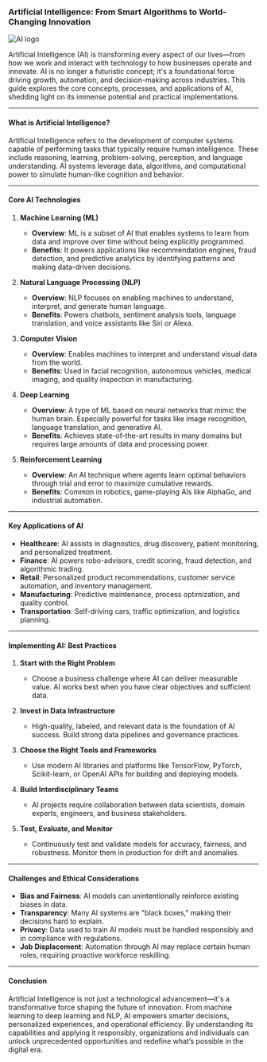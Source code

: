 ### Artificial Intelligence: From Smart Algorithms to World-Changing Innovation

![AI logo](https://www.fostec.com/wp-content/uploads/ki_optimizing-scaled-1-1920x480.jpeg "AI  logo")


Artificial Intelligence (AI) is transforming every aspect of our lives—from how we work and interact with technology to how businesses operate and innovate. AI is no longer a futuristic concept; it's a foundational force driving growth, automation, and decision-making across industries. This guide explores the core concepts, processes, and applications of AI, shedding light on its immense potential and practical implementations.

---

#### **What is Artificial Intelligence?**

Artificial Intelligence refers to the development of computer systems capable of performing tasks that typically require human intelligence. These include reasoning, learning, problem-solving, perception, and language understanding. AI systems leverage data, algorithms, and computational power to simulate human-like cognition and behavior.

---

#### **Core AI Technologies**

1. **Machine Learning (ML)**
   - **Overview**: ML is a subset of AI that enables systems to learn from data and improve over time without being explicitly programmed.
   - **Benefits**: It powers applications like recommendation engines, fraud detection, and predictive analytics by identifying patterns and making data-driven decisions.

2. **Natural Language Processing (NLP)**
   - **Overview**: NLP focuses on enabling machines to understand, interpret, and generate human language.
   - **Benefits**: Powers chatbots, sentiment analysis tools, language translation, and voice assistants like Siri or Alexa.

3. **Computer Vision**
   - **Overview**: Enables machines to interpret and understand visual data from the world.
   - **Benefits**: Used in facial recognition, autonomous vehicles, medical imaging, and quality inspection in manufacturing.

4. **Deep Learning**
   - **Overview**: A type of ML based on neural networks that mimic the human brain. Especially powerful for tasks like image recognition, language translation, and generative AI.
   - **Benefits**: Achieves state-of-the-art results in many domains but requires large amounts of data and processing power.

5. **Reinforcement Learning**
   - **Overview**: An AI technique where agents learn optimal behaviors through trial and error to maximize cumulative rewards.
   - **Benefits**: Common in robotics, game-playing AIs like AlphaGo, and industrial automation.

---

#### **Key Applications of AI**

- **Healthcare**: AI assists in diagnostics, drug discovery, patient monitoring, and personalized treatment.
- **Finance**: AI powers robo-advisors, credit scoring, fraud detection, and algorithmic trading.
- **Retail**: Personalized product recommendations, customer service automation, and inventory management.
- **Manufacturing**: Predictive maintenance, process optimization, and quality control.
- **Transportation**: Self-driving cars, traffic optimization, and logistics planning.

---

#### **Implementing AI: Best Practices**

1. **Start with the Right Problem**
   - Choose a business challenge where AI can deliver measurable value. AI works best when you have clear objectives and sufficient data.

2. **Invest in Data Infrastructure**
   - High-quality, labeled, and relevant data is the foundation of AI success. Build strong data pipelines and governance practices.

3. **Choose the Right Tools and Frameworks**
   - Use modern AI libraries and platforms like TensorFlow, PyTorch, Scikit-learn, or OpenAI APIs for building and deploying models.

4. **Build Interdisciplinary Teams**
   - AI projects require collaboration between data scientists, domain experts, engineers, and business stakeholders.

5. **Test, Evaluate, and Monitor**
   - Continuously test and validate models for accuracy, fairness, and robustness. Monitor them in production for drift and anomalies.

---

#### **Challenges and Ethical Considerations**

- **Bias and Fairness**: AI models can unintentionally reinforce existing biases in data.
- **Transparency**: Many AI systems are "black boxes," making their decisions hard to explain.
- **Privacy**: Data used to train AI models must be handled responsibly and in compliance with regulations.
- **Job Displacement**: Automation through AI may replace certain human roles, requiring proactive workforce reskilling.

---

#### **Conclusion**

Artificial Intelligence is not just a technological advancement—it's a transformative force shaping the future of innovation. From machine learning to deep learning and NLP, AI empowers smarter decisions, personalized experiences, and operational efficiency. By understanding its capabilities and applying it responsibly, organizations and individuals can unlock unprecedented opportunities and redefine what’s possible in the digital era.
